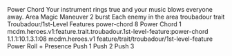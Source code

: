 <ability>
  <name>Power Chord</name>
  <flavor>Your instrument rings true and your music blows everyone away.</flavor>
  <keywords>
    <keyword>Area</keyword>
    <keyword>Magic</keyword>
  </keywords>
  <type>Maneuver</type>
  <distance>2 burst</distance>
  <target>Each enemy in the area</target>
  <metadata>
    <class>troubadour</class>
    <feature_type>trait</feature_type>
    <file_dpath>Troubadour/1st-Level Features</file_dpath>
    <item_id>power-chord</item_id>
    <item_index>8</item_index>
    <item_name>Power Chord</item_name>
    <level>1</level>
    <scc>mcdm.heroes.v1:feature.trait.troubadour.1st-level-feature:power-chord</scc>
    <scdc>1.1.1:10.1.3.1:08</scdc>
    <source>mcdm.heroes.v1</source>
    <type>feature/trait/troubadour/1st-level-feature</type>
  </metadata>
  <effects>
    <effect type="roll">
      <roll>Power Roll + Presence</roll>
      <t1>Push 1</t1>
      <t2>Push 2</t2>
      <t3>Push 3</t3>
    </effect>
  </effects>
</ability>
